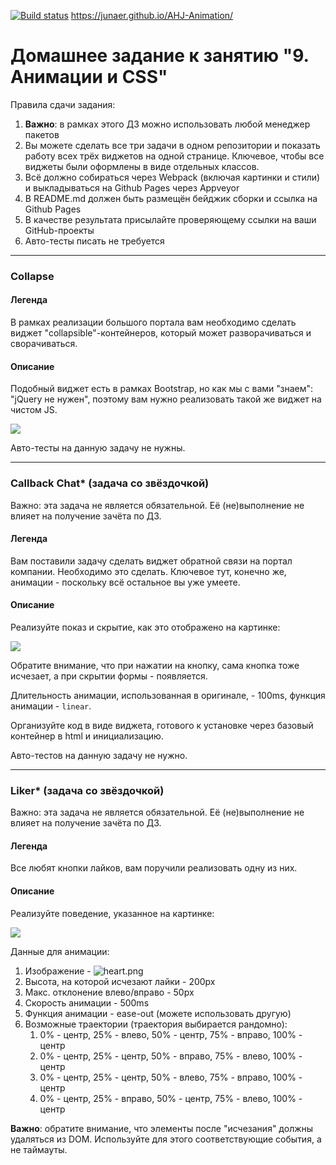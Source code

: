 [![Build status](https://ci.appveyor.com/api/projects/status/e28hdsp6575ac6lf?svg=true)](https://ci.appveyor.com/project/juaner/ahj-animation)
https://junaer.github.io/AHJ-Animation/

# Домашнее задание к занятию "9. Анимации и CSS"

Правила сдачи задания:

1. **Важно**: в рамках этого ДЗ можно использовать любой менеджер пакетов
1. Вы можете сделать все три задачи в одном репозитории и показать работу всех трёх виджетов на одной странице. Ключевое, чтобы все виджеты были оформлены в виде отдельных классов.
1. Всё должно собираться через Webpack (включая картинки и стили) и выкладываться на Github Pages через Appveyor
1. В README.md должен быть размещён бейджик сборки и ссылка на Github Pages
1. В качестве результата присылайте проверяющему ссылки на ваши GitHub-проекты
1. Авто-тесты писать не требуется



---

### Collapse

#### Легенда

В рамках реализации большого портала вам необходимо сделать виджет "collapsible"-контейнеров, который может разворачиваться и сворачиваться.

#### Описание

Подобный виджет есть в рамках Bootstrap, но как мы с вами "знаем": "jQuery не нужен", поэтому вам нужно реализовать такой же виджет на чистом JS.

![](./pic/collapse.gif)

Авто-тесты на данную задачу не нужны.

---

### Callback Chat* (задача со звёздочкой)
                                 
Важно: эта задача не является обязательной. Её (не)выполнение не влияет на получение зачёта по ДЗ.

#### Легенда

Вам поставили задачу сделать виджет обратной связи на портал компании. Необходимо это сделать. Ключевое тут, конечно же, анимации - поскольку всё остальное вы уже умеете.

#### Описание

Реализуйте показ и скрытие, как это отображено на картинке:

![](./pic/callback.gif)

Обратите внимание, что при нажатии на кнопку, сама кнопка тоже исчезает, а при скрытии формы - появляется.

Длительность анимации, использованная в оригинале, - 100ms, функция анимации - `linear`.

Организуйте код в виде виджета, готового к установке через базовый контейнер в html и инициализацию.

Авто-тестов на данную задачу не нужно.

---

### Liker* (задача со звёздочкой)
                                          
Важно: эта задача не является обязательной. Её (не)выполнение не влияет на получение зачёта по ДЗ.

#### Легенда

Все любят кнопки лайков, вам поручили реализовать одну из них.

#### Описание

Реализуйте поведение, указанное на картинке:

![](./pic/liker.gif)

Данные для анимации:
1. Изображение - ![heart.png](./pic/heart.png)
1. Высота, на которой исчезают лайки - 200px
1. Макс. отклонение влево/вправо - 50px
1. Скорость анимации - 500ms
1. Функция анимации - ease-out (можете использовать другую)
1. Возможные траектории (траектория выбирается рандомно):
    1. 0% - центр, 25% - влево, 50% - центр, 75% - вправо, 100% - центр
    1. 0% - центр, 25% - центр, 50% - вправо, 75% - влево, 100% - центр
    1. 0% - центр, 25% - центр, 50% - влево, 75% - вправо, 100% - центр
    1. 0% - центр, 25% - вправо, 50% - центр, 75% - влево, 100% - центр

**Важно**: обратите внимание, что элементы после "исчезания" должны удаляться из DOM. Используйте для этого соответствующие события, а не таймауты.